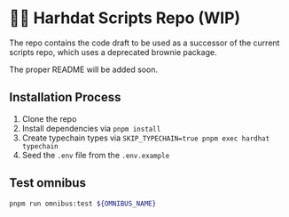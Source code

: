 # 👷🏼 Harhdat Scripts Repo (WIP)

The repo contains the code draft to be used as a successor of the current scripts repo, which uses a deprecated brownie package.

The proper README will be added soon.

## Installation Process

1. Clone the repo
2. Install dependencies via `pnpm install`
3. Create typechain types via `SKIP_TYPECHAIN=true pnpm exec hardhat typechain`
4. Seed the `.env` file from the `.env.example`

## Test omnibus

```bash
pnpm run omnibus:test ${OMNIBUS_NAME}
```

